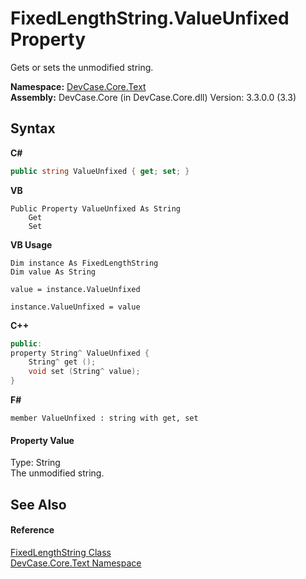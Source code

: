 # FixedLengthString.ValueUnfixed Property 
 

Gets or sets the unmodified string.

**Namespace:**&nbsp;<a href="N_DevCase_Core_Text">DevCase.Core.Text</a><br />**Assembly:**&nbsp;DevCase.Core (in DevCase.Core.dll) Version: 3.3.0.0 (3.3)

## Syntax

**C#**<br />
``` C#
public string ValueUnfixed { get; set; }
```

**VB**<br />
``` VB
Public Property ValueUnfixed As String
	Get
	Set
```

**VB Usage**<br />
``` VB Usage
Dim instance As FixedLengthString
Dim value As String

value = instance.ValueUnfixed

instance.ValueUnfixed = value
```

**C++**<br />
``` C++
public:
property String^ ValueUnfixed {
	String^ get ();
	void set (String^ value);
}
```

**F#**<br />
``` F#
member ValueUnfixed : string with get, set

```


#### Property Value
Type: String<br />The unmodified string.

## See Also


#### Reference
<a href="T_DevCase_Core_Text_FixedLengthString">FixedLengthString Class</a><br /><a href="N_DevCase_Core_Text">DevCase.Core.Text Namespace</a><br />